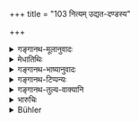 +++
title = "103 नित्यम् उद्यत-दण्डस्य"

+++

<details><summary>गङ्गानथ-मूलानुवादः</summary>

Of him who has his force constantly operative, the whole world stands in awe. He shall, therefore, subdue all men by means of force—(103)
</details>

<details><summary>मेधातिथिः</summary>

अनन्तरस्य फलम् । **सर्वं जगद् उद्विजते** बिभेति । प्रतापख्यातिर् भवति चेति । **तस्मात्** **सर्वाणि भूतानि** स्वप्रकृतीः परांश् च **दण्डेनैव प्रसाधयेत्** । एवं यत्नवतो भीताः शत्रवो नमन्त्य् अयत्नेनैव ॥ ७.१०३ ॥
</details>

<details><summary>गङ्गानथ-भाष्यानुवादः</summary>

This verse describes the effect of what has been just laid down in the foregoing verse.

‘*The whole world stands in awe*’—is afraid; and his glory becomes proclaimed.

‘*Therefore all men*’—his own subjects, as well as others—‘*he* *shall subdue by means of force*’.

The enemies of the king who acts thus bow down to him without any effort on his part.—(103)
</details>

<details><summary>गङ्गानथ-टिप्पन्यः</summary>

This verse is quoted in *Vīramitrodaya*, (Rājanīti, p. 134) which
explains ‘*udvijate*’ as ‘becomes afraid’, which means that his glory
becomes proclaimed.
</details>

<details><summary>गङ्गानथ-तुल्य-वाक्यानि</summary>

*Mahābhārata* (12.140.8).—(Same as Manu.)

*Nārada* (Vīramitrodaya-Rājanīti, p. 135).—‘He should always favour the
good and chastise the wicked; such is the duty of kings, who also obtain
wealth by this means.’
</details>

<details><summary>भारुचिः</summary>

**उद्यतदण्डस्या**यत्नेनैव शत्रूप[नतिर् भवति] ॥ ७.१०३ ॥
</details>

<details><summary>Bühler</summary>

103	Of him who is always ready to strike, the whole world stands in awe; let him therefore make all creatures subject to himself even by the employment of force.
</details>
